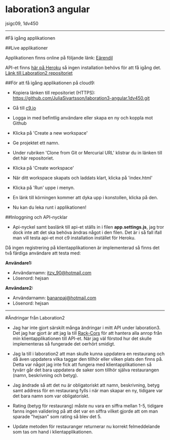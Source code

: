 # laboration3 angular
jsigc09, 1dv450

----------------------
#Få igång applikationen


##Live applikationer 

Applikationen finns online på följande länk: [Eärendil](http://juliasivartsson.one)

API-et finns [här på Heroku](https://powerful-inlet-94982.herokuapp.com/) så ingen installation behövs för att få igång det. [Länk till Laboration2 repositoriet](https://github.com/JuliaSivartsson/laboration2-ruby-1dv450)

##För att få igång applikationen på cloud9:

* Kopiera länken till repositoriet (HTTPS): https://github.com/JuliaSivartsson/laboration3-angular.1dv450.git

* Gå till [c9.io](https://c9.io/)
* Logga in med befintlig användare eller skapa en ny och koppla mot Github
* Klicka på 'Create a new workspace'
* Ge projektet ett namn.
* Under rubriken 'Clone from Git or Mercurial URL' klistrar du in länken till det här repositoriet.
* Klicka på 'Create workspace'

* När ditt workspace skapats och laddats klart, klicka på 'index.html'
* Klicka på 'Run' uppe i menyn.
* En länk till körningen kommer att dyka upp i konstollen, klicka på den.
* Nu kan du leka runt i applikationen!

##Inloggning och API-nycklar

* Api-nyckel samt baslänk till api-et ställs in i filen **app.settings.js**, jag tror dock inte att det ska behöva ändras något i den filen. Det är i så fall ifall man vill testa api-et mot c9 installation instället för Heroku.


Då ingen registrering på klientapplikationen är implementerad så finns det två färdiga användare att testa med:

**Användare1:**
* Användarnamn: itzy_90@hotmail.com
* Lösenord: hejsan

**Användare2:**
* Användarnamn: bananpaj@hotmail.com
* Lösenord: hejsan



----------------------

#Ändringar från Laboration2
* Jag har inte gjort särskilt många ändringar i mitt API under laboration3. Det jag har gjort är att jag la till [Rack-Cors](https://github.com/cyu/rack-cors)
för att hantera alla anrop från min klientapplikationen till API-et. När jag väl förstod hur det skulle implementeras så fungerade
det oerhört smidigt.

* Jag la till i laboration2 att man skulle kunna uppdatera en restaurang och då även uppdatera vilka taggar den tillhör eller vilken plats
den finns på. Detta var något jag inte fick att fungera med klientapplikationen så tyvärr går det bara uppdatera de saker som tillhör
själva restaurangen (namn, beskrivning och betyg).

* Jag ändrade så att det nu är obligatoriskt att namn, beskrivning, betyg samt address för en restaurang fylls i när man skapar en ny, tidigare var det bara namn som var obligatoriskt.

* Rating (betyg för restaurang) måste nu vara en siffra mellan 1-5, tidigare fanns ingen validering på att det var en siffra vilket gjorde att om man sparade "hejsan" som rating så blev det 5. 

* Update metoden för restauranger returnerar nu korrekt felmeddelande som tas om hand i klientapplikationen. 

